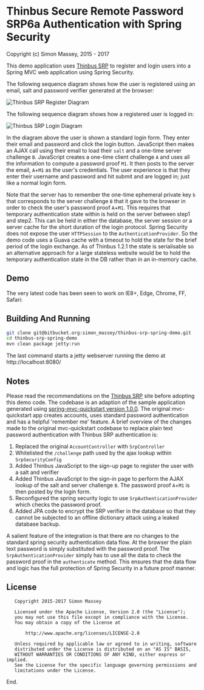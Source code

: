 # Thinbus Secure Remote Password SRP6a Authentication with Spring Security

Copyright (c) Simon Massey, 2015 - 2017
 
This demo application uses [Thinbus SRP](https://bitbucket.org/simon_massey/thinbus-srp-js) to register and login users into a Spring MVC web application using Spring Security. 

The following sequence diagram shows how the user is registered using an email, salt and password verifier generated at the browser: 

![Thinbus SRP Register Diagram](http://simonmassey.bitbucket.io/thinbus/register.png "Thinbus SRP Register Diagram")

The following sequence diagram shows how a registered user is logged in: 

![Thinbus SRP Login Diagram](http://simonmassey.bitbucket.io/thinbus/login.png "Thinbus SRP Login Diagram")

In the diagram above the user is shown a standard login form. They enter their email and password and click the login button. 
JavaScript then makes an AJAX call using their email to load their `salt` and a one-time server challenge `B`. JavaScript creates 
a one-time client challenge `A` and uses all the information to compute a password proof `M1`. It then posts to the server 
the email, `A`+`M1` as the user's credentials. The user experience is that they enter their username and password and hit submit and are logged in; just like a normal login form. 

Note that the server has to remember the one-time ephemeral private key `b` that corresponds to the server challenge `B` that it gave to the browser in order to check the user's password proof `A`+`M1`. This requires that temporary authentication state within is held on the server between step1 and step2. This can be held in either the database, the server session or a server cache for the short duration of the login protocol. Spring Security does not expose the user `HTTPSession` to the `AuthenticationProvider`. So the demo code uses a Guava cache with a timeout to hold the state for the brief period of the login exchange. As of Thinbus 1.2.1 the state is serialisable so an alternative approach for a large stateless website would be to hold the temporary authentication state in the DB rather than in an in-memory cache.  

## Demo

The very latest code has been seen to work on IE8+, Edge, Chrome, FF, Safari: 

## Building And Running

```sh
git clone git@bitbucket.org:simon_massey/thinbus-srp-spring-demo.git
cd thinbus-srp-spring-demo
mvn clean package jetty:run
```

The last command starts a jetty webserver running the demo at http://localhost:8080/

## Notes

Please read the recommendations on the [Thinbus SRP](https://bitbucket.org/simon_massey/thinbus-srp-js) site before adopting this demo code. The codebase is an adaption of the sample application generated using [spring-mvc-quickstart version 1.0.0](https://github.com/kolorobot/spring-mvc-quickstart-archetype). The original mvc-quickstart app creates accounts, uses standard password authentication and has a helpful 'remember me' feature. A brief overview of the changes made to the original mvc-quickstart codebase to replace plain text password authentication with Thinbus SRP authentication is:
 
1. Replaced the original `AccountController` with `SrpController`
1. Whitelisted the `/challenge` path used by the ajax lookup within `SrpSecurityConfig`
1. Added Thinbus JavaScript to the sign-up page to register the user with a salt and verifier
1. Added Thinbus JavaScript to the sign-in page to perform the AJAX lookup of the salt and server challenge `B`. The password proof `A`+`M1` is then posted by the login form. 
1. Reconfigured the spring security logic to use `SrpAuthenticationProvider` which checks the password proof. 
1. Added JPA code to encrypt the SRP verifier in the database so that they cannot be subjected to an offline dictionary attack using a leaked database backup. 

A salient feature of the integration is that there are no changes to the standard spring security authentication data flow. At the browser the plain text password is simply substituted with the password proof. The `SrpAuthenticationProvider` simply has to use all the data to check the password proof in the `authenticate` method. This ensures that the data flow and logic has the full protection of Spring Security in a future proof manner.

## License

```
   Copyright 2015-2017 Simon Massey

   Licensed under the Apache License, Version 2.0 (the "License");
   you may not use this file except in compliance with the License.
   You may obtain a copy of the License at

       http://www.apache.org/licenses/LICENSE-2.0

   Unless required by applicable law or agreed to in writing, software
   distributed under the License is distributed on an "AS IS" BASIS,
   WITHOUT WARRANTIES OR CONDITIONS OF ANY KIND, either express or implied.
   See the License for the specific language governing permissions and
   limitations under the License.
```
   
End.
